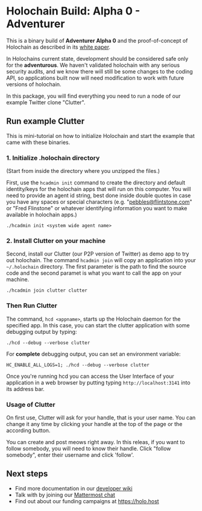 # Holochain Build: Alpha 0 - Adventurer
This is a binary build of **Adventurer Alpha 0** and the proof-of-concept of Holochain as described in its [white paper](https://github.com/metacurrency/holochain/blob/whitepaper/holochain.pdf).

In Holochains current state, development should be considered safe only for the **adventurous**. We haven't validated holochain with any serious security audits, and we know there will still be some changes to the coding API, so applications built now will need modification to work with future versions of holochain.

In this package, you will find everything you need to run a node of our example Twitter clone "Clutter".

## Run example Clutter
This is mini-tutorial on how to initialize Holochain and start the example that came with these binaries.

### 1. Initialize .holochain directory

(Start from inside the directory where you unzipped the files.)

First, use the ```hcadmin init``` command to create the directory and default identity/keys for the holochain apps that will run on this computer. You will need to provide an agent id string, best done inside double quotes in case you have any spaces or special characters (e.g. "pebbles@flintstone.com" or "Fred Flinstone" or whatever identifying information you want to make available in holochain apps.)
```
./hcadmin init <system wide agent name>
```

### 2. Install Clutter on your machine
Second, install our Clutter (our P2P version of Twitter) as demo app to try out holochain. The command ```hcadmin join``` will copy an application into your ```~/.holochain``` directory. The first parameter is the path to find the source code and the second paramet is what you want to call the app on your machine.
```
./hcadmin join clutter clutter
```

### Then Run Clutter
The command, ```hcd <appname>```, starts up the Holochain daemon for the specified app. In this case, you can start the clutter application with some debugging output by typing:
```
./hcd --debug --verbose clutter
```
For **complete** debugging output, you can set an environment variable:
```
HC_ENABLE_ALL_LOGS=1; ./hcd --debug --verbose clutter
```

Once you're running hcd you can access the User Interface of your application in a web browser by putting typing ```http://localhost:3141``` into its address bar.

### Usage of Clutter
On first use, Clutter will ask for your handle, that is your user name. You can change it any time by clicking your handle at the top of the page or the according button.

You can create and post meows right away. In this releas, if you want to follow somebody, you will need to know their handle. Click "follow somebody", enter their username and click 'follow'.

## Next steps

 - Find more documentation in our [developer wiki](https://github.com/metacurrency/holochain/wiki)
 - Talk with by joining our [Mattermost chat](https://chat.holochain.net/signup_user_complete/?id=uc7j4tp8jbga78nw363gbgqdxc)
 - Find out about our funding campaigns at https://holo.host
